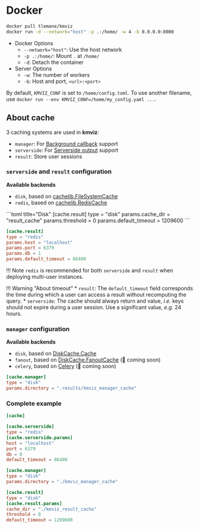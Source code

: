 # Docker

```bash title="Start the service using docker"
docker pull tlemane/kmviz
docker run -d --network="host" -p .:/home/ -w 4 -b 0.0.0.0:8000
```

* Docker Options
    * `--network="host"`: Use the host network
    * `-p .:/home/`: Mount `.` at `/home/`
    * `-d`: Detach the container
* Server Options
    * `-w`: The number of workers
    * `-b`: Host and port, `<url>:<port>`

By default, `KMVIZ_CONF` is set to `/home/config.toml`. To use another filename, use `docker run --env KMVIZ_CONF=/home/my_config.yaml ...`.

## About cache

3 caching systems are used in **kmviz**:

* `manager`: For [Background callback](https://dash.plotly.com/background-callbacks) support
* `serverside`: For [Serverside output](https://www.dash-extensions.com/transforms/serverside_output_transform) support
* `result`: Store user sessions

### `serverside` and `result` configuration

**Available backends**

- `disk`, based on [cachelib.FileSystemCache](https://cachelib.readthedocs.io/en/stable/file/#cachelib.file.FileSystemCache)
- `redis`, based on [cachelib.RedisCache](https://cachelib.readthedocs.io/en/stable/redis/#cachelib.redis.RedisCache)


<div class="grid" markdown>
```toml title="Disk"
[cache.result]
type = "disk"
params.cache_dir = "result_cache"
params.threshold = 0
params.default_timeout = 1209600
```

```toml title="Redis"
[cache.result]
type = "redis"
params.host = "localhost"
params.port = 6379
params.db = 1
params.default_timeout = 86400
```
</div>

!!! Note
    `redis` is recommended for both `serverside` and `result` when deploying multi-user instances.

!!! Warning "About timeout"
    * `result`: The `default_timeout` field corresponds the time during which a user can access a result without recomputing the query.
    * `serverside`: The cache should always return and value, *i.e.* keys should not expire during a user session. Use a significant value, *e.g.* 24 hours.

### `manager` configuration

**Available backends**

* `disk`, based on [DiskCache.Cache](https://grantjenks.com/docs/diskcache/api.html#diskcache.Cache)
* `fanout`, based on [DiskCache.FanoutCache](https://grantjenks.com/docs/diskcache/api.html#diskcache.FanoutCache) (:construction: coming soon)
* `celery`, based on [Celery](https://docs.celeryq.dev/en/stable/reference/celery.html#celery.Celery) (:construction: coming soon)

```toml title="Disk"
[cache.manager]
type = "disk"
params.directory = ".results/kmviz_manager_cache"
```

### Complete example

```toml title="config.toml"
[cache]

[cache.serverside]
type = "redis"
[cache.serverside.params]
host = "localhost"
port = 6379
db = 0
default_timeout = 86400

[cache.manager]
type = "disk"
params.directory = "./kmviz_manager_cache"

[cache.result]
type = "disk"
[cache.result.params]
cache_dir = "./kmviz_result_cache"
threshold = 0
default_timeout = 1209600
```
